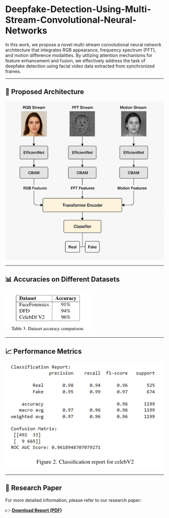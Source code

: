 # Deepfake-Detection-Using-Multi-Stream-Convolutional-Neural-Networks

In this work, we propose a novel multi-stream convolutional neural network architecture that integrates RGB appearance, frequency spectrum (FFT), and motion difference modalities. By utilizing attention mechanisms for feature enhancement and fusion, we effectively address the task of deepfake detection using facial video data extracted from synchronized frames.

---

## 🔧 Proposed Architecture

![Proposed Architecture](https://github.com/yashwanth37-debug/Deepfake-Detection-Using-Multi-Stream-Convolutional-Neural-Networks/blob/main/Assets/ChatGPT%20Image%20Apr%2019%2C%202025%20at%2009_13_16%20PM.png)

---

## 📊 Accuracies on Different Datasets

![Accuracies](https://github.com/yashwanth37-debug/Deepfake-Detection-Using-Multi-Stream-Convolutional-Neural-Networks/blob/main/Assets/Accracies.jpeg)

---

## 📈 Performance Metrics

![Report](https://github.com/yashwanth37-debug/Deepfake-Detection-Using-Multi-Stream-Convolutional-Neural-Networks/blob/main/Assets/Metrics.jpeg)

---

## 📄 Research Paper

For more detailed information, please refer to our research paper:

👉 [**Download Report (PDF)**](https://github.com/yashwanth37-debug/Deepfake-Detection-Using-Multi-Stream-Convolutional-Neural-Networks/blob/main/DeepFake_Detection_Paper.pdf)
